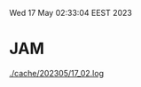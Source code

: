 Wed 17 May 02:33:04 EEST 2023
# JAM
<a href='./cache/202305/17_02.log'>./cache/202305/17_02.log</a>
